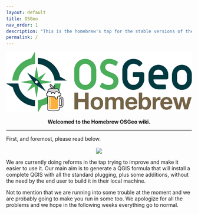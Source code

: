```yaml
---
layout: default
title: OSGeo
nav_order: 1
description: "This is the homebrew's tap for the stable versions of the OSGeo geospatial toolset."
permalink: /
---
```


![](https://github.com/OSGeo/homebrew-osgeo4mac/raw/master/docs/assets/osgeo-logo-brew-rgb.png)

<p align="center"><b>Welcomed to the Homebrew OSGeo wiki.</b></p>

------

First, and foremost, please read below.

<p align="center"><img align="center" width="300" src="https://i.imgur.com/GDz0TL1.png"></p>

We are currently doing reforms in the tap trying to improve and make it easier to use it. Our main aim is to generate a QGIS formula that will install a complete QGIS with all the standard plugging, plus some additions, without the need by the end user to build it in their local machine.

Not to mention that we are running into some trouble at the moment and we are probably going to make you run in some too. We apologize for all the problems and we hope in the following weeks everything go to normal.
